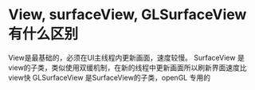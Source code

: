 # View, surfaceView, GLSurfaceView有什么区别

View是最基础的，必须在UI主线程内更新画面，速度较慢。
SurfaceView 是view的子类，类似使用双缓机制，在新的线程中更新画面所以刷新界面速度比view快
GLSurfaceView 是SurfaceView的子类，openGL 专用的